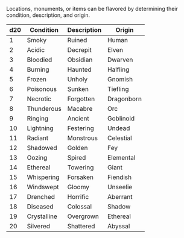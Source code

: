 Locations, monuments, or items can be flavored by determining their condition, description, and origin.

|d20|Condition|Description|Origin|
|---|---|---|---|
|1|Smoky|Ruined|Human|
|2|Acidic|Decrepit|Elven|
|3|Bloodied|Obsidian|Dwarven|
|4|Burning|Haunted|Halfling|
|5|Frozen|Unholy|Gnomish|
|6|Poisonous|Sunken|Tiefling|
|7|Necrotic|Forgotten|Dragonborn|
|8|Thunderous|Macabre|Orc|
|9|Ringing|Ancient|Goblinoid|
|10|Lightning|Festering|Undead|
|11|Radiant|Monstrous|Celestial|
|12|Shadowed|Golden|Fey|
|13|Oozing|Spired|Elemental|
|14|Ethereal|Towering|Giant|
|15|Whispering|Forsaken|Fiendish|
|16|Windswept|Gloomy|Unseelie|
|17|Drenched|Horrific|Aberrant|
|18|Diseased|Colossal|Shadow|
|19|Crystalline|Overgrown|Ethereal|
|20|Silvered|Shattered|Abyssal|
